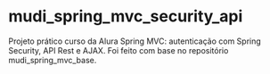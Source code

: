 # mudi_spring_mvc_security_api
Projeto prático curso da Alura Spring MVC: autenticação com Spring Security, API Rest e AJAX. 
Foi feito com base no repositório mudi_spring_mvc_base.
